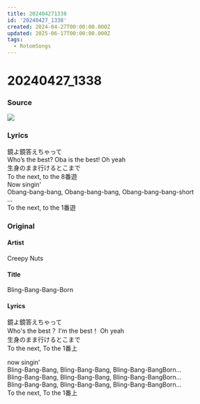 ```yaml
---
title: 202404271338
id: '20240427_1338'
created: 2024-04-27T00:00:00.000Z
updated: 2025-06-17T00:00:00.000Z
tags:
  - RotomSongs
---
```

# 20240427_1338

### Source

![](https://x.com/Starlystrongest/status/1784079762702651454)

### Lyrics

鏡よ鏡答えちゃって  
Who’s the best? Oba is the best! Oh yeah  
生身のまま行けるとこまで  
To the next, to the 8番遊  
Now singin'  
Obang-bang-bang, Obang-bang-bang, Obang-bang-bang-short  
…  
To the next, to the 1番遊  

### Original

#### Artist

Creepy Nuts

#### Title

Bling-Bang-Bang-Born

#### Lyrics

鏡よ鏡答えちゃって  
Who's the best？ I'm the best！ Oh yeah  
生身のまま行けるとこまで  
To the next, To the 1番上  
  
now singin'  
Bling-Bang-Bang, Bling-Bang-Bang, Bling-Bang-BangBorn…  
Bling-Bang-Bang, Bling-Bang-Bang, Bling-Bang-BangBorn…  
Bling-Bang-Bang, Bling-Bang-Bang, Bling-Bang-BangBorn…  
To the next, To the 1番上  


